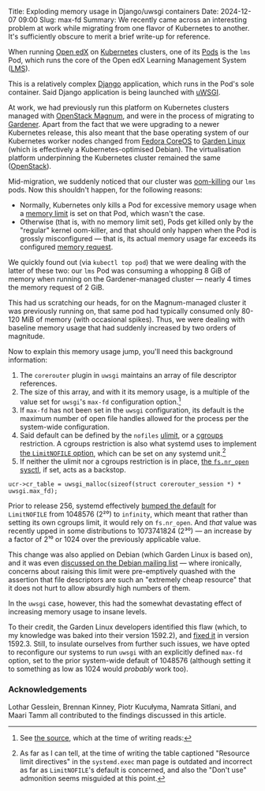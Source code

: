 Title: Exploding memory usage in Django/uwsgi containers
Date: 2024-12-07 09:00
Slug: max-fd
Summary: We recently came across an interesting problem at work while migrating from one flavor of Kubernetes to another. It's sufficiently obscure to merit a brief write-up for reference.

When running [Open edX](https://openedx.org/) on [Kubernetes](https://kubernetes.io) clusters, one of its [Pods](https://kubernetes.io/docs/concepts/workloads/pods/) is the `lms` Pod, which runs the core of the Open edX Learning Management System ([LMS](https://github.com/openedx/edx-platform/tree/master/lms)).

This is a relatively complex [Django](https://www.djangoproject.com/) application, which runs in the Pod's sole container.
Said Django application is being launched with [uWSGI](https://uwsgi-docs.readthedocs.io/).

At work, we had previously run this platform on Kubernetes clusters managed with [OpenStack Magnum](https://docs.openstack.org/magnum/), and were in the process of migrating to [Gardener](https://gardener.cloud/).
Apart from the fact that we were upgrading to a newer Kubernetes release, this also meant that the base operating system of our Kubernetes worker nodes changed from [Fedora CoreOS](https://fedoraproject.org/coreos/) to [Garden Linux](https://github.com/gardenlinux/gardenlinux) (which is effectively a Kubernetes-optimised Debian).
The virtualisation platform underpinning the Kubernetes cluster remained the same ([OpenStack](https://docs.openstack.org/)).

Mid-migration, we suddenly noticed that our cluster was [oom-killing](https://en.wikipedia.org/wiki/Out_of_memory#Recovery) our `lms` pods.
Now this shouldn't happen, for the following reasons:

* Normally, Kubernetes only kills a Pod for excessive memory usage when a [memory limit](https://kubernetes.io/docs/tasks/configure-pod-container/assign-memory-resource/) is set on that Pod, which wasn't the case.
* Otherwise (that is, with no memory limit set), Pods get killed only by the "regular" kernel oom-killer, and that should only happen when the Pod is grossly misconfigured — that is, its actual memory usage far exceeds its configured [memory request](https://kubernetes.io/docs/concepts/configuration/manage-resources-containers/#requests-and-limits).

We quickly found out (via `kubectl top pod`) that we were dealing with the latter of these two: our `lms` Pod was consuming a whopping 8 GiB of memory when running on the Gardener-managed cluster — nearly 4 times the memory request of 2 GiB.

This had us scratching our heads, for on the Magnum-managed cluster it was previously running on, that same pod had typically consumed only 80-120 MiB of memory (with occasional spikes).
Thus, we were dealing with baseline memory usage that had suddenly increased by two orders of magnitude.

Now to explain this memory usage jump, you'll need this background information:

1. The `corerouter` plugin in `uwsgi` maintains an array of file descriptor references.
2. The size of this array, and with it its memory usage, is a multiple of the value set for `uwsgi`'s `max-fd` configuration option.[^corerouter]
3. If `max-fd` has not been set in the `uwsgi` configuration, its default is the maximum number of open file handles allowed for the process per the system-wide configuration.
4. Said default can be defined by the `nofiles` [ulimit](https://www.man7.org/linux/man-pages/man5/limits.conf.5.html), or a [cgroups](https://wiki.archlinux.org/title/Cgroups) restriction.
   A cgroups restriction is also what systemd uses to implement [the `LimitNOFILE` option](https://www.freedesktop.org/software/systemd/man/latest/systemd.exec.html#Process%20Properties), which can be set on any systemd unit.[^man-outdated]
5. If neither the ulimit nor a cgroups restriction is in place, [the `fs.nr_open` sysctl](https://www.kernel.org/doc/Documentation/sysctl/fs.txt), if set, acts as a backstop. 

[^corerouter]: See [the source](https://github.com/unbit/uwsgi/blob/master/plugins/corerouter/corerouter.c#L705), which at the time of writing reads:
  ```
  ucr->cr_table = uwsgi_malloc(sizeof(struct corerouter_session *) * uwsgi.max_fd);
  ```

[^man-outdated]: As far as I can tell, at the time of writing the table captioned "Resource limit directives" in the `systemd.exec` man page is outdated and incorrect as far as `LimitNOFILE`'s default is concerned, and also the "Don't use" admonition seems misguided at this point.

Prior to release 256, systemd effectively [bumped the default](https://github.com/systemd/systemd/pull/29322) for `LimitNOFILE` from 1048576 (2²⁰) to `infinity`, which meant that rather than setting its own cgroups limit, it would rely on `fs.nr_open`.
And *that* value was recently upped in some distributions to 1073741824 (2³⁰) — an increase by a factor of 2¹⁰ or 1024 over the previously applicable value.

This change was also applied on Debian (which Garden Linux is based on), and it was even [discussed on the Debian mailing list](https://lists.debian.org/debian-devel/2024/06/msg00041.html) — where ironically, concerns about raising this limit were pre-emptively quashed with the assertion that file descriptors are such an "extremely cheap resource" that it does not hurt to allow absurdly high numbers of them.

In the `uwsgi` case, however, this had the somewhat devastating effect of increasing memory usage to insane levels.

To their credit, the Garden Linux developers identified this flaw (which, to my knowledge was baked into their version 1592.2), and [fixed it](https://github.com/gardenlinux/gardenlinux/pull/2442) in version 1592.3.
Still, to insulate ourselves from further such issues, we have opted to reconfigure our systems to run `uwsgi` with an explicitly defined `max-fd` option, set to the prior system-wide default of 1048576 (although setting it to something as low as 1024 would *probably* work too). 

### Acknowledgements

Lothar Gesslein, Brennan Kinney, Piotr Kucułyma, Namrata Sitlani, and Maari Tamm all contributed to the findings discussed in this article.

